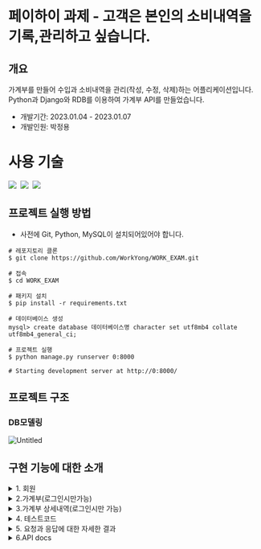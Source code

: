 # 페이하이 과제 - 고객은 본인의 소비내역을 기록,관리하고 싶습니다.
## 개요
가계부를 만들어 수입과 소비내역을 관리(작성, 수정, 삭제)하는 어플리케이션입니다.
<br>
Python과 Django와 RDB를 이용하여 가계부 API를 만들었습니다.

- 개발기간: 2023.01.04 - 2023.01.07
- 개발인원: 박정용

# 사용 기술

<img src="https://img.shields.io/badge/Python-3.9-%233776AB?&logo=python&logoColor=white"/>&nbsp;
<img src="https://img.shields.io/badge/Django-4.0.5-%23092E20?&logo=Django&logoColor=white"/>&nbsp;
<img src="https://img.shields.io/badge/MySQL-5.7-%234479A1?&logo=MySQL&logoColor=white"/>&nbsp;

## 프로젝트 실행 방법

- 사전에 Git, Python, MySQL이 설치되어있어야 합니다.

```shell
# 레포지토리 클론
$ git clone https://github.com/WorkYong/WORK_EXAM.git

# 접속
$ cd WORK_EXAM

# 패키지 설치
$ pip install -r requirements.txt

# 데이터베이스 생성
mysql> create database 데이터베이스명 character set utf8mb4 collate utf8mb4_general_ci;

# 프로젝트 실행
$ python manage.py runserver 0:8000

# Starting development server at http://0:8000/
```

## 프로젝트 구조

### DB모델링

![Untitled](https://user-images.githubusercontent.com/102202607/210957341-85e6b6be-078d-49bd-8624-ec94a4c09cc8.png)

## 구현 기능에 대한 소개
<details>
<summary>1.  회원</summary>

    
- 회원 가입하기
```shell
※ 필수 요청값(이름, 이메일, 휴대폰번호, 비밀번호) 요청 값으로 받습니다.

※ 사용자의 이름의 경우**

한글로 이루어져야만 하며 2~5장 이내로 설정했습니다.

※ 사용자의 email의 경우**

"@" 가 포함되어 있어야 하며 "." 이 포함되어 있어야 하도록 설정했습니다.

※ 사용자의 핸드폰번호의 경우**

"-"를 포함하고 요청을 보냅니다.

앞자리는 3자리로 이루어져 있어야 하며 중간 자리는 3자리 또는 4자리 숫자 끝자리는 4자리 숫자로 설정해두었습니다.

※사용자의 이메일, 전화번호는 에러 처리되어 있어 데이터가 중복되는 경우에는 가입할 수 없습니다.**※

※비밀번호는 bcrypt를 사용하여 암호화 처리하였습니다.**※

※요청한 값이 유효성검사를 끝내고 통과되면 회원가입 완료됩니다.
```
      
- 회원 로그인 하기
```shell      
※ 필수 요청값(이메일, 비밀번호) 요청 값으로 받습니다.
  이메일과 비밀번호가 일치하게 되면 로그인이 완료되며 JWT 토큰을 발행합니다.
  이메일 혹은 비밀번호가 불일치시 INVAILD_USER라는 문구가 발생합니다.
```
- 회원 로그아웃 하기

- 회원 탈퇴하기(로그인시만가능)
```shell
※ 필수 요청값(user_id) 요청 값으로 받습니다.
  사용자에서 요청한 user_id의 상태 값(is_active)가 0값으로 변환되며
  DELETE라는 메세지가 반한되며 탈퇴 처리 됩니다.(실제 탈퇴가 아닌 DB상의 상태 값의 변환처리 합니다.)
```
</details>

<details>
<summary>2.가계부(로그인시만가능)</summary>

- 가계부 생성하기
```shell    
※ 필수 요청값(book_name) 요청 값으로 받습니다.
  한 아이디에 중복된 이름의 가계부를 만들 수는 없습니다(상세내역은 상관 없습니다.)
  ex)가계부의 이름이기 떄문에 user_id=1, book_name=절약하자, user_id=1, book_name=절약하자(중복이라 안댐) 
  (단,user_id=1 book_name=절약하자 , user_id=2 book_name=절약하자 일 시 가능합니다)
```
- 가계부 내역 수정하기
```shell
※ 필수 요청값(book_id, book_name) 요청 값으로 받습니다.
  book_id와 book_name이 수정이 완료되면 CHANGE라는 메시지와 함꼐 수정완료됩니다.
  요청된 book_id가 DB에 없는 번호라면 에러값(Book_DoesNotExist)을 반환합니다.
```
- 가계부 내역 삭제하기
```shell
※ 필수 요청값(book_id) 요청 값으로 받습니다.
  book_id의 값으로 요청할 시 요청된 book_id의 상태 값(is_deleted)가 0으로 변환되며
  삭제일자(deleted_at)가 현재 날짜와시간과 함께 기록됩니다.
  DELETE라느 메시지와 함께 삭제처리 됩니다.(실제 삭제가 아닌 DB상의 상태 값의 변환처리 합니다.)
  
```
    
- 가계부 원하는내역 조회하기       
```shell  
  자신이 로그인 된 Token정보로 로그인을 확인하고 user_id 정보를 통하여 조회시 가져옵니다.
  로그인이 안되어 있을시 조회가 불가능하며  에러 값(INVALID_TOKEN)을 반환합니다.
```
</details>

<details>
<summary>3.가계부 상세내역(로그인시만 가능)</summary>

- 가계부 상세내역 생성하기
```shell
※필수 요청값(title, date, memo, description, amount, balance, book_id) 요청 값으로 받습니다.
  
  지정된 키 값(title, date, memo, description, amount, balance, book_id)이 아닌 다른 키
  
  값 이나 누락된 키 값이 있으면 에러 값(KEY_ERROR)를 발생 시킵니다.
  
  SUCCESS라는 메시지와 함께 생성됩니다.
```
    
- 가계부 상세내역 수정하기
```shell
  ※필수 요청값(record_id, amount, memo) 요청 값으로 받습니다.
  
    존재하지않는 record_id면 BookRecord_DoesNotExist 에러 값을 반환합니다.
  
    유효성검사가 다끝나면 CHANGE라는 메시지와 함꼐 (amount, memo) 값이 수정됩니다
```    
- 가계부 상세내역 삭제하기
```shell
※필수 요청값(record_id) 요청 값으로 받습니다.
  
  존재하지않는 record_id면 BookRecord_DoesNotExist 에러 값을 반환합니다.
  
  유효성검사가 다 끝나면 DELETE라는 메시지와 함께 요청된 record_id의 상태 값(is_delete)값이 0으로 바뀌며 동시에 삭제일자(deleted_at)에
  
  현재시간과 날짜가 기록되며 삭제처리 됩니다.((실제 삭제가 아닌 DB상의 상태 값의 변환처리 합니다.))
 
```  
- 가계부 상세내역 조회하기
```shell
※필수 요청값(book_id, is_deleted, serial_no) QueryStringParameter를 요청 값으로 받습니다.
  
  요청된 QueryStringParameter값의 따라 원하는 정보를 조회할 수 있습니다. 
  
  그리고 GET METHOD의 단점인 URL에 그대로 노출되어 무분별하게 URL값을 변경하여 조회할 수 있는 사항이 우려되어
  
  uuid라는 모듈을 통하여 serial_no를 생성하였습니다. uuid 모듈은 랜덤하게 16자리에 숫자가 랜덤하게 생성시킵니다. 
  
  QueryStringParameter 속에 앞서 설명한 serial_no를 넣어 보안적 측면을 고려하였습니다.
```
- 가계부 상세내역 공유해서 단축URL 만들기
```shell  
QueryStringParameter로 상세내역을 조회하게 되면 그 동시에 단축URL 결과 값을 반환합니다.
QueryStringParameter의 값이 변화하기 떄문에 URL이 겹치지 않습니다.
```  
- 가계부 상세내역 복제하기
</details>
<details>
<summary>4. 테스트코드</summary>
</details>
<details>
<summary>5. 요청과 응답에 대한 자세한 결과</summary>
<div markdown="1">
<ul>
  <li>
    <p>회원가입</p>
    <img width="800" alt="" src="https://user-images.githubusercontent.com/102202607/211005451-718c2c78-0803-42f0-9af3-bcbeb5be6700.png">
  </li>
  <li>
    <p>로그인</p>
    <img width="800" alt="" src="https://user-images.githubusercontent.com/102202607/211005459-b0783501-cf81-48f4-bfe4-de6dd1e7cca0.png">
  </li>
  <li>
    <p>회원 탈퇴(soft delete)</p>
    <img width="800" alt="" src="https://user-images.githubusercontent.com/102202607/211005465-aff65ff9-428b-4f70-97b7-b18b2c6e38a5.png">
  </li>
  <li>
    <p>가계부 생성</p>
    <img width="800" alt="image" src="https://user-images.githubusercontent.com/102202607/211005469-ff41cc63-ae6e-4f32-bd67-25ddd505683d.png">
  </li>
  <li>
    <p>가계부 조회</p>
    <img width="800" alt="" src="https://user-images.githubusercontent.com/102202607/211005474-6446edc7-30ea-4485-b94f-7f957157daf7.png">
  </li>
  <li>
    <p>가계부 수정</p>
    <img width="800" alt="" src="https://user-images.githubusercontent.com/102202607/211005478-cd58d795-cf0a-4e11-b229-8a9fbc334bca.png">
  </li>
  <li>
    <p>가계부 삭제(soft_delete)</p>
    <img width="800" alt="" src="https://user-images.githubusercontent.com/102202607/211005481-61dec8aa-8a0c-4c44-97b3-37ac05a122be.png">
  </li>
  <li>
    <p>가계부 상세내역 생성</p>
    <img width="800" alt="" src="https://user-images.githubusercontent.com/102202607/211005482-953ac4cf-b28b-40c9-9c8f-61c426de1df6.png">
  </li>
  <li>
    <p>가계부 상세내역 조회</p>
    <img width="800" alt="" src="https://user-images.githubusercontent.com/102202607/211005488-e7d29739-913c-44d0-a9f5-35e767a25377.png">
  </li>
  <li>
    <p>가계부 기록 수정</p>
    <img width="800" alt="" src="https://user-images.githubusercontent.com/102202607/211005490-78ee1c10-377f-4b74-bc08-dd929de303f5.png">
  </li>
  <li>
    <p>가계부 기록 삭제</p>
    <img width="800" alt="" src="https://user-images.githubusercontent.com/102202607/211005491-92e17233-fc89-495a-969c-83318f90c403.png">
  </li>
</ul>
</div>
</details>
<details>
<summary>6.API docs</summary>

## API doc
[https://repeated-cosmonaut-832.notion.site/payhere-AccountBook-78d0f08c042c42a1a7fb57353c9b0f73]
</details>
